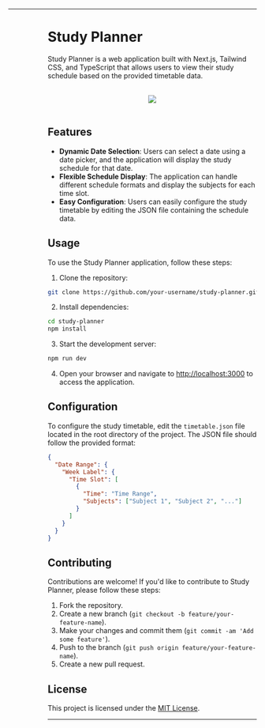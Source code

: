 
---
<dl>
  <dd>
    <dl>
      <dd>

# Study Planner

Study Planner is a web application built with Next.js, Tailwind CSS, and TypeScript that allows users to view their study schedule based on the provided timetable data.



<br/>
<div align="center">
    <img src="https://skillicons.dev/icons?i=nextjs,tailwind,typescript,express,nodejs,firebase,mongodb" /><br>
</div>

<br/>

## Features

- **Dynamic Date Selection**: Users can select a date using a date picker, and the application will display the study schedule for that date.
- **Flexible Schedule Display**: The application can handle different schedule formats and display the subjects for each time slot.
- **Easy Configuration**: Users can easily configure the study timetable by editing the JSON file containing the schedule data.

## Usage

To use the Study Planner application, follow these steps:

1. Clone the repository:

```bash
git clone https://github.com/your-username/study-planner.git
```

2. Install dependencies:

```bash
cd study-planner
npm install
```

3. Start the development server:

```bash
npm run dev
```

4. Open your browser and navigate to [http://localhost:3000](http://localhost:3000) to access the application.

## Configuration

To configure the study timetable, edit the `timetable.json` file located in the root directory of the project. The JSON file should follow the provided format:

```json
{
  "Date Range": {
    "Week Label": {
      "Time Slot": [
        {
          "Time": "Time Range",
          "Subjects": ["Subject 1", "Subject 2", "..."]
        }
      ]
    }
  }
}
```

## Contributing

Contributions are welcome! If you'd like to contribute to Study Planner, please follow these steps:

1. Fork the repository.
2. Create a new branch (`git checkout -b feature/your-feature-name`).
3. Make your changes and commit them (`git commit -am 'Add some feature'`).
4. Push to the branch (`git push origin feature/your-feature-name`).
5. Create a new pull request.

## License

This project is licensed under the [MIT License](LICENSE).

---



 </dd>
    </dl>
  </dd>
</dl>
